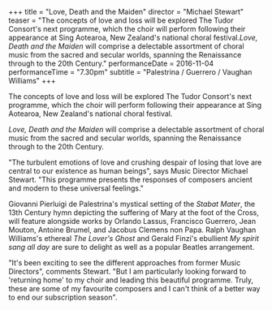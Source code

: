 +++
title = "Love, Death and the Maiden"
director = "Michael Stewart"
teaser = "The concepts of love and loss will be explored The Tudor Consort's next programme, which the choir will perform following their appearance at Sing Aotearoa, New Zealand's national choral festival.*Love, Death and the Maiden* will comprise a delectable assortment of choral music from the sacred and secular worlds, spanning the Renaissance through to the 20th Century."
performanceDate = 2016-11-04
performanceTime = "7.30pm"
subtitle = "Palestrina / Guerrero / Vaughan Williams"
+++

The concepts of love and loss will be explored The Tudor Consort's next programme, which the choir will perform following their appearance at Sing Aotearoa, New Zealand's national choral festival.


*Love, Death and the Maiden* will comprise a delectable assortment of choral music from the sacred and secular worlds, spanning the Renaissance through to the 20th Century.


"The turbulent emotions of love and crushing despair of losing that love are central to our existence as human beings", says Music Director Michael Stewart. "This programme presents the responses of composers ancient and modern to these universal feelings."


Giovanni Pierluigi de Palestrina's mystical setting of the *Stabat Mater*, the 13th Century hymn depicting the suffering of Mary at the foot of the Cross, will feature alongside works by Orlando Lassus, Francisco Guerrero, Jean Mouton, Antoine Brumel, and Jacobus Clemens non Papa. Ralph Vaughan Williams's ethereal *The Lover's Ghost* and Gerald Finzi's ebullient *My spirit sang all day* are sure to delight as well as a popular Beatles arrangement.


"It's been exciting to see the different approaches from former Music Directors", comments Stewart. "But I am particularly looking forward to 'returning home' to my choir and leading this beautiful programme. Truly, these are some of my favourite composers and I can't think of a better way to end our subscription season".
